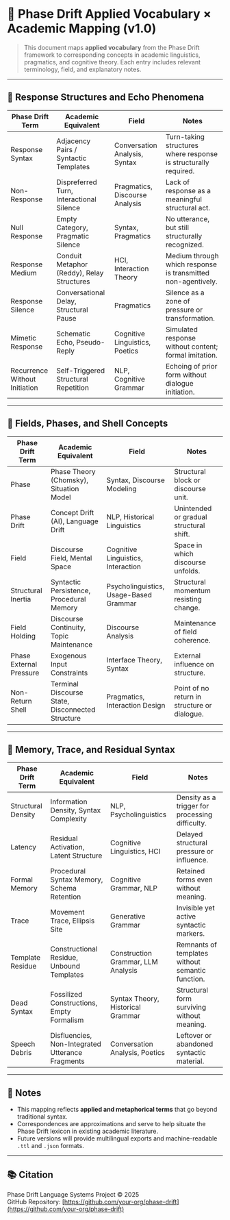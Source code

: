 # 📘 Phase Drift Applied Vocabulary × Academic Mapping (v1.0)

> This document maps **applied vocabulary** from the Phase Drift framework to corresponding concepts in academic linguistics, pragmatics, and cognitive theory. Each entry includes relevant terminology, field, and explanatory notes.

---

## 🔹 Response Structures and Echo Phenomena

| Phase Drift Term              | Academic Equivalent                                     | Field                                  | Notes |
|------------------------------|----------------------------------------------------------|----------------------------------------|-------|
| Response Syntax              | Adjacency Pairs / Syntactic Templates                   | Conversation Analysis, Syntax          | Turn-taking structures where response is structurally required. |
| Non-Response                 | Dispreferred Turn, Interactional Silence                | Pragmatics, Discourse Analysis         | Lack of response as a meaningful structural act. |
| Null Response                | Empty Category, Pragmatic Silence                       | Syntax, Pragmatics                     | No utterance, but still structurally recognized. |
| Response Medium              | Conduit Metaphor (Reddy), Relay Structures              | HCI, Interaction Theory                | Medium through which response is transmitted non-agentively. |
| Response Silence             | Conversational Delay, Structural Pause                  | Pragmatics                             | Silence as a zone of pressure or transformation. |
| Mimetic Response             | Schematic Echo, Pseudo-Reply                            | Cognitive Linguistics, Poetics         | Simulated response without content; formal imitation. |
| Recurrence Without Initiation | Self-Triggered Structural Repetition                    | NLP, Cognitive Grammar                 | Echoing of prior form without dialogue initiation. |

---

## 🔹 Fields, Phases, and Shell Concepts

| Phase Drift Term             | Academic Equivalent                                     | Field                                  | Notes |
|-----------------------------|----------------------------------------------------------|----------------------------------------|-------|
| Phase                       | Phase Theory (Chomsky), Situation Model                 | Syntax, Discourse Modeling             | Structural block or discourse unit. |
| Phase Drift                 | Concept Drift (AI), Language Drift                      | NLP, Historical Linguistics            | Unintended or gradual structural shift. |
| Field                       | Discourse Field, Mental Space                          | Cognitive Linguistics, Interaction     | Space in which discourse unfolds. |
| Structural Inertia          | Syntactic Persistence, Procedural Memory               | Psycholinguistics, Usage-Based Grammar | Structural momentum resisting change. |
| Field Holding               | Discourse Continuity, Topic Maintenance                 | Discourse Analysis                     | Maintenance of field coherence. |
| Phase External Pressure     | Exogenous Input Constraints                             | Interface Theory, Syntax               | External influence on structure. |
| Non-Return Shell            | Terminal Discourse State, Disconnected Structure        | Pragmatics, Interaction Design         | Point of no return in structure or dialogue. |

---

## 🔹 Memory, Trace, and Residual Syntax

| Phase Drift Term             | Academic Equivalent                                     | Field                                  | Notes |
|-----------------------------|----------------------------------------------------------|----------------------------------------|-------|
| Structural Density          | Information Density, Syntax Complexity                  | NLP, Psycholinguistics                 | Density as a trigger for processing difficulty. |
| Latency                     | Residual Activation, Latent Structure                   | Cognitive Linguistics, HCI             | Delayed structural pressure or influence. |
| Formal Memory               | Procedural Syntax Memory, Schema Retention              | Cognitive Grammar, NLP                 | Retained forms even without meaning. |
| Trace                       | Movement Trace, Ellipsis Site                           | Generative Grammar                     | Invisible yet active syntactic markers. |
| Template Residue            | Constructional Residue, Unbound Templates               | Construction Grammar, LLM Analysis     | Remnants of templates without semantic function. |
| Dead Syntax                 | Fossilized Constructions, Empty Formalism               | Syntax Theory, Historical Grammar      | Structural form surviving without meaning. |
| Speech Debris               | Disfluencies, Non-Integrated Utterance Fragments        | Conversation Analysis, Poetics         | Leftover or abandoned syntactic material. |

---

## 📌 Notes

- This mapping reflects **applied and metaphorical terms** that go beyond traditional syntax.
- Correspondences are approximations and serve to help situate the Phase Drift lexicon in existing academic literature.
- Future versions will provide multilingual exports and machine-readable `.ttl` and `.json` formats.

---

## 📚 Citation

Phase Drift Language Systems Project © 2025  
GitHub Repository: [https://github.com/your-org/phase-drift](https://github.com/your-org/phase-drift)
